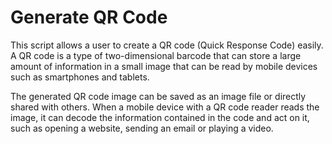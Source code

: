 # Generate QR Code
 
 This script allows a user to create a QR code (Quick Response Code) easily. A QR code is a type of two-dimensional barcode that can store a large amount of information in a small image that can be read by mobile devices such as smartphones and tablets.
 
 The generated QR code image can be saved as an image file or directly shared with others. When a mobile device with a QR code reader reads the image, it can decode the information contained in the code and act on it, such as opening a website, sending an email or playing a video.
